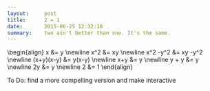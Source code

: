 ```yaml
---
layout:     post
title:      2 = 1
date:       2015-06-25 12:32:18
summary:    two ain't better than one. It's the same.
---
```

<!-- mathjax for math stuff -->

<script type="text/javascript"
  src="https://cdn.mathjax.org/mathjax/latest/MathJax.js?config=TeX-AMS-MML_HTMLorMML">
</script>

<!--end of mathjax -->

\begin{align}
x &= y \newline
x^2 &= xy  \newline
x^2 -y^2 &= xy -y^2 \newline
(x+y)(x-y) &= y(x-y) \newline
x+y &= y \newline
y + y &= y \newline
2y &= y \newline
2 &= 1
\end{align}

To Do: find a more compelling version and make interactive 
